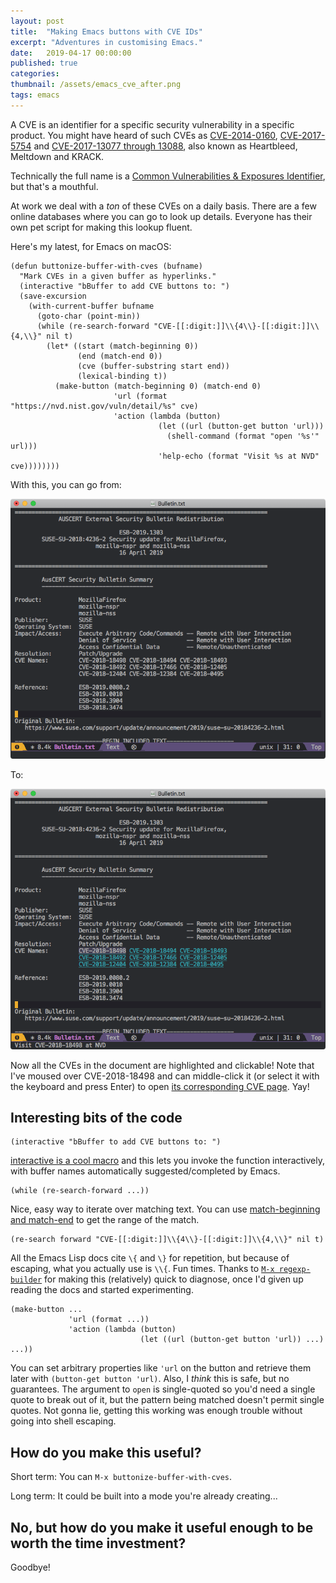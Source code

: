 ```yaml
---
layout: post
title:	"Making Emacs buttons with CVE IDs"
excerpt: "Adventures in customising Emacs."
date:	2019-04-17 00:00:00
published: true
categories:
thumbnail: /assets/emacs_cve_after.png
tags: emacs
---
```


A CVE is an identifier for a specific security vulnerability in a specific product. You might have heard of such CVEs as [CVE-2014-0160](https://heartbleed.com/), [CVE-2017-5754](https://meltdownattack.com/) and [CVE-2017-13077 through 13088](https://www.krackattacks.com/), also known as Heartbleed, Meltdown and KRACK.

Technically the full name is a [Common Vulnerabilities & Exposures Identifier](https://cve.mitre.org/), but that's a mouthful.

At work we deal with a _ton_ of these CVEs on a daily basis. There are a few online databases where you can go to look up details. Everyone has their own pet script for making this lookup fluent.

Here's my latest, for Emacs on macOS:

```elisp
(defun buttonize-buffer-with-cves (bufname)
  "Mark CVEs in a given buffer as hyperlinks."
  (interactive "bBuffer to add CVE buttons to: ")
  (save-excursion
    (with-current-buffer bufname
      (goto-char (point-min))
      (while (re-search-forward "CVE-[[:digit:]]\\{4\\}-[[:digit:]]\\{4,\\}" nil t)
        (let* ((start (match-beginning 0))
               (end (match-end 0))
               (cve (buffer-substring start end))
               (lexical-binding t))
          (make-button (match-beginning 0) (match-end 0)
                       'url (format "https://nvd.nist.gov/vuln/detail/%s" cve)
                       'action (lambda (button)
                                 (let ((url (button-get button 'url)))
                                   (shell-command (format "open '%s'" url)))
                                 'help-echo (format "Visit %s at NVD" cve))))))))
```

With this, you can go from:

![Screenshot of before.](/assets/emacs_cve_before.png)

To:

![Screenshot of after.](/assets/emacs_cve_after.png)

Now all the CVEs in the document are highlighted and clickable! Note that I've moused over CVE-2018-18498 and can middle-click it (or select it with the keyboard and press Enter) to open [its corresponding CVE page](https://nvd.nist.gov/vuln/detail/CVE-2018-18498). Yay!

## Interesting bits of the code
```elisp
(interactive "bBuffer to add CVE buttons to: ")
```
[interactive is a cool macro](https://www.gnu.org/software/emacs/manual/html_node/elisp/Using-Interactive.html) and this lets you invoke the function interactively, with buffer names automatically suggested/completed by Emacs.

```elisp
(while (re-search-forward ...))
```
Nice, easy way to iterate over matching text. You can use [match-beginning and match-end](https://www.gnu.org/software/emacs/manual/html_node/elisp/Simple-Match-Data.html) to get the range of the match.

```elisp
(re-search forward "CVE-[[:digit:]]\\{4\\}-[[:digit:]]\\{4,\\}" nil t)
```

All the Emacs Lisp docs cite `\{` and `\}` for repetition, but because of escaping, what you actually use is `\\{`. Fun times. Thanks to [`M-x regexp-builder`](https://www.masteringemacs.org/article/re-builder-interactive-regexp-builder) for making this (relatively) quick to diagnose, once I'd given up reading the docs and started experimenting.

```elisp
(make-button ... 
             'url (format ...))
             'action (lambda (button)
                             (let ((url (button-get button 'url)) ...) ...))
```

You can set arbitrary properties like `'url` on the button and retrieve them later with `(button-get button 'url)`. Also, I _think_ this is safe, but no guarantees. The argument to `open` is single-quoted so you'd need a single quote to break out of it, but the pattern being matched doesn't permit single quotes. Not gonna lie, getting this working was enough trouble without going into shell escaping.

## How do you make this useful?

Short term: You can `M-x buttonize-buffer-with-cves`.

Long term: It could be built into a mode you're already creating...

## No, but how do you make it useful enough to be worth the time investment?

Goodbye!
